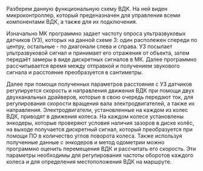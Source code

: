 Разберем данную функциональную схему ВДК. На ней виден микроконтроллер, который преденазначен для управления всеми компонентами ВДК, а также для их подключения.

Изначально МК программно задает частоту опроса ультразвуковых датчиков (УЗ), которых на данной схеме 3: один располежен спереди по центру, остальные - по диагонали слева и справа. УЗ посылает ультразвуковой сигнал и принимает его отражения от объекта, затем передаёт замеры в виде дискретных сигналов в МК. Далее программно рассчитывается время между отправкой и получением звукового сигнала и расстояние преобразуется в сантиметры. 

Далее при помощи полученных параметров расстояния с УЗ датчиков регулируется скорость и направления движения ВДК при помощи двух двухканальных драйверов, которые в свою очередь передают ток, для регулирования скорости вращения вала электродвигателей, а также их направления. Электродвигатели, установленные на каждом из колес ВДК, приводят в движения колеса. На каждом колесе установлены энкодеры, которые проверяют условия наличия зазоров в диске колёс, на выходе получается дискретный сигнал, который преобразуется при помощи ПО в количество углов поворота колеса. Также используя полученные данные с энкодеров и метод одометрии можно программно оценить перемещения ВДК и рассчитать его скорость. Эти параметры необходимы для регулирования частоты оборотов каждого колеса и для определения местоположения ВДК на маршруте.
